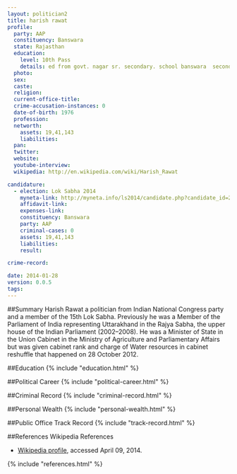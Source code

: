 ```yaml
---
layout: politician2
title: harish rawat
profile: 
  party: AAP
  constituency: Banswara
  state: Rajasthan
  education: 
    level: 10th Pass
    details: ed from govt. nagar sr. secondary. school banswara  secondary education board ajmer in year 1993 94
  photo: 
  sex: 
  caste: 
  religion: 
  current-office-title: 
  crime-accusation-instances: 0
  date-of-birth: 1976
  profession: 
  networth: 
    assets: 19,41,143
    liabilities: 
  pan: 
  twitter: 
  website: 
  youtube-interview: 
  wikipedia: http://en.wikipedia.com/wiki/Harish_Rawat

candidature: 
  - election: Lok Sabha 2014
    myneta-link: http://myneta.info/ls2014/candidate.php?candidate_id=2445
    affidavit-link: 
    expenses-link: 
    constituency: Banswara 
    party: AAP
    criminal-cases: 0
    assets: 19,41,143
    liabilities: 
    result:  

crime-record: 

date: 2014-01-28
version: 0.0.5
tags: 
---
```

##Summary
Harish Rawat a politician from Indian National Congress party and a member of the 15th Lok Sabha. Previously he was a Member of the Parliament of India representing Uttarakhand in the Rajya Sabha, the upper house of the Indian Parliament (2002–2008). He was a Minister of State in the Union Cabinet in the Ministry of Agriculture and Parliamentary Affairs but was given cabinet rank and charge of Water resources in cabinet reshuffle that happened on 28 October 2012.




##Education
{% include "education.html" %}


##Political Career
{% include "political-career.html" %}


##Criminal Record
{% include "criminal-record.html" %}


##Personal Wealth
{% include "personal-wealth.html" %}


##Public Office Track Record
{% include "track-record.html" %}


##References
Wikipedia References
- [Wikipedia profile]({{page.profile.wikipedia}}), accessed April 09, 2014.



{% include "references.html" %}
